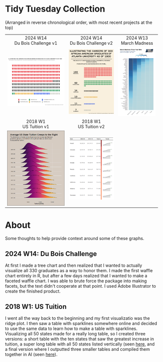 # Tidy Tuesday Collection 

(Arranged in reverse chronological order, with most recent projects at the top)

| | | |                                                                                                                                                                                    
| :---: | :---: | :---: | 
 | 2024 W14<br> Du Bois Challenge v1  | 2024 W14<br> Du Bois Challenge v2  |   2024 W13<br> March Madness |
| ![Pictogram waffle plot showing distribution of occupations for 330 black graduates from Atlanta University as of 1990](https://github.com/zanewolf/tidytuesday/blob/main/2024_W14_DuBois/Waffle.png?raw=true) | ![Infographic Version](https://github.com/zanewolf/tidytuesday/blob/main/2024_W14_DuBois/Asset%203%401.5x.png?raw=true) |  ![Heatmap showing percentage of pick to win by round for each time](https://github.com/zanewolf/tidytuesday/blob/main/2024_W13_MarchMadness/MarchMadness_Heatmap.png?raw=true) |
|   2018 W1<br> US Tuition  v1 | 2018 W1<br> US Tuition  v2 | |  
| ![Density Ridgeline plot showing distribution of tuitions for all states by year, the density plots slowly flatten and shift right (increase).](https://github.com/zanewolf/tidytuesday/blob/main/2018_W1_%20Tuition/Tuition_Ridges.png?raw=true) | ![Table with State, first year tuition, last year tuition, percent_increase, and sparklines, in alphabetical order split across three columns](https://github.com/zanewolf/tidytuesday/blob/main/2018_W1_%20Tuition/Table_Short.PNG?raw=true) | | 

# About

Some thoughts to help provide context around some of these graphs. 
## 2024 W14: Du Bois Challenge 

At first I made a tree chart and then realized that I wanted to actually visualize all 330 graduates as a way to honor them. I made the first waffle chart entirely in R, but after a few days realized that I wanted to make a faceted waffle chart. I was able to brute force the package into making facets, but the text didn't cooperate at that point. I used Adobe Illustrator to create the finished product. 

## 2018 W1: US Tuition 

I went all the way back to the beginning and my first visualizatio was the ridge plot. I then saw a table with sparklines somewhere online and decided to use the same data to learn how to make a table with sparklines. Visualizing all 50 states made for a really long table, so I created three versions: a short table with the ten states that saw the greatest increase in tuition, a super long table with all 50 states listed vertically (seen [here](https://github.com/zanewolf/tidytuesday/blob/main/2018_W1_%20Tuition/Table.png), and a final version where I outputted three smaller tables and compiled them together in AI (seen [here](https://github.com/zanewolf/tidytuesday/blob/main/2018_W1_%20Tuition/Table_Split.png)). 

